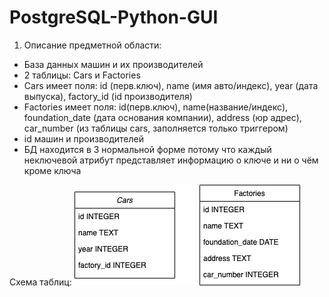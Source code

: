 # PostgreSQL-Python-GUI
1. Описание предметной области:
* База данных машин и их производителей
* 2 таблицы: Cars и Factories
* Cars имеет поля: id (перв.ключ), name (имя авто/индекс), year (дата выпуска), factory_id (id производителя)
* Factories имеет поля: id(перв.ключ), name(название/индекс), foundation_date (дата основания компании), address (юр адрес), car_number (из таблицы cars, заполняется только триггером)
* id машин и производителей
* БД находится в 3 нормальной форме потому что каждый неключевой атрибут представляет информацию о ключе и ни о чём кроме ключа

Схема таблиц:
![Схема](pics/1.png "Схема")
